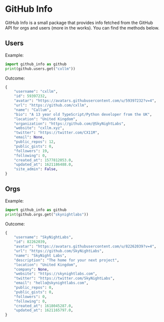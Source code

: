 # GitHub Info
GitHub Info is a small package that provides info fetched from the GitHub API for orgs and users (more in the works).
You can find the methods below.

## Users
Example:
```python
import github_info as github
print(github.users.get("cxllm"))
```
Outcome:
```python
{
    "username": "cxllm",
    "id": 59397232,
    "avatar": "https://avatars.githubusercontent.com/u/59397232?v=4",
    "url": "https://github.com/cxllm",
    "name": "Callum",
    "bio": "A 13 year old TypeScript/Python developer from the UK",
    "location": "United Kingdom",
    "organization": "https://github.com/@SkyNightLabs",
    "website": "cxllm.xyz",
    "twitter": "https://twitter.com/CX11M",
    "email": None,
    "public_repos": 12,
    "public_gists": 0,
    "followers": 19,
    "following": 0,
    "created_at": 1577812053.0,
    "updated_at": 1621186488.0,
    "site_admin": False,
}

```
## Orgs
Example:
```python
import github_info as github
print(github.orgs.get("skynightlabs"))
```
Outcome:
```python
{
    "username": "SkyNightLabs",
    "id": 82262039,
    "avatar": "https://avatars.githubusercontent.com/u/82262039?v=4",
    "url": "https://github.com/SkyNightLabs",
    "name": "SkyNight Labs",
    "description": "The home for your next project",
    "location": "United Kingdom",
    "company": None,
    "website": "https://skynightlabs.com",
    "twitter": "https://twitter.com/SkyNightLabs",
    "email": "hello@skynightlabs.com",
    "public_repos": 0,
    "public_gists": 0,
    "followers": 0,
    "following": 0,
    "created_at": 1618045287.0,
    "updated_at": 1621165797.0,
}

```